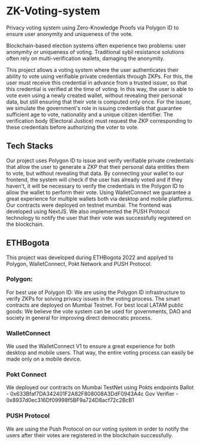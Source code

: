 # ZK-Voting-system

Privacy voting system using Zero-Knowledge Proofs via Polygon ID to ensure user anonymity and uniqueness of the vote.


Blockchain-based election systems often experience two problems: user anonymity or uniqueness of voting. Traditional sybil resistance solutions often rely on multi-verification wallets, damaging the anonymity.

This project allows a voting system where the user authenticates their ability to vote using verifiable private credentials through ZKPs. 
For this, the user must receive this credential in advance from a trusted issuer, so that this credential is verified at the time of voting. In this way, the user is able to vote even using a newly created wallet, without revealing their personal data, but still ensuring that their vote is computed only once. 
For the issuer, we simulate the government's role in issuing credentials that guarantee sufficient age to vote, nationality and a unique citizen identifier. The verification body (Electoral Justice) must request the ZKP corresponding to these credentials before authorizing the voter to vote.

## Tech Stacks

Our project uses Polygon ID to issue and verify verifiable private credentials that allow the user to generate a ZKP that their personal data entitles them to vote, but without revealing that data. By connecting your wallet to our frontend, the system will check if the user has already voted and if they haven't, it will be necessary to verify the credentials in the Polygon ID to allow the wallet to perform their vote. 
Using WalletConnect we guarantee a great experience for multiple wallets both via desktop and mobile platforms. 
Our contracts were deployed on testnet mumbai.
The frontend was developed using NextJS.
 We also implemented the PUSH Protocol technology to notify the user that their vote was successfully registered on the blockchain.

## ETHBogota

This project was developed during ETHBogota 2022 and applyed to Polygon, WalletConnect, Pokt Network and PUSH Protocol.

### Polygon:
For best use of Polygon ID: We are using the Polygon ID infrastructure to verify ZKPs for solving privacy issues in the voting process. The smart contracts are deployed on  Mumbai Testnet.
For best local LATAM public goods: We believe the vote system can be used for governments, DAO and society in general for improving direct democratic process.

### WalletConnect

We used the WalletConnect V1 to ensure a great experience for both desktop and mobile users. That way, the entire voting process can easily be made only on a mobile device.


### Pokt Connect

We deployed our contracts on Mumbai TestNet using Pokts endpoints
Ballot - 0x633Bfaf7DA342401F2A82F808008A3DdF0943A4c
Gov Verifier - 0x8937d0ec316Df09998f5BF9a724D8acf72c2BcB1

### PUSH Protocol

We are using the Push Protocol on our voting system in order to notify the users after their votes are registered in the blockchain successfully.
